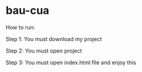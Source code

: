 # bau-cua
How to run:





Step 1: You must download my project




Step 2: You must open project 





Step 3: You must open index.html file and enjoy this
